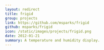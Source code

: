 ```yaml
---
layout: redirect
title: frigid
group: projects
link: https://github.com/msparks/frigid
github: msparks/frigid
icon: /static/images/projects/frigid.png
date: 2012-01-21
summary: A temperature and humidity display.
---
```

